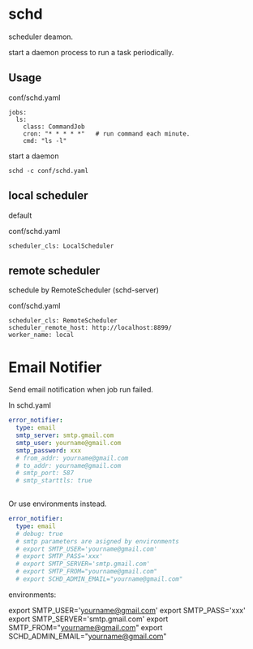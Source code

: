# schd
scheduler deamon.

start a daemon process to run a task periodically.

## Usage

conf/schd.yaml
```
jobs:
  ls:
    class: CommandJob
    cron: "* * * * *"   # run command each minute.
    cmd: "ls -l"
```

start a daemon

```
schd -c conf/schd.yaml
```

## local scheduler
default 

conf/schd.yaml
```
scheduler_cls: LocalScheduler
```

## remote scheduler
schedule by RemoteScheduler (schd-server)

conf/schd.yaml
```
scheduler_cls: RemoteScheduler
scheduler_remote_host: http://localhost:8899/
worker_name: local
```


# Email Notifier

Send email notification when job run failed.

In schd.yaml
``` yaml
error_notifier:
  type: email
  smtp_server: smtp.gmail.com
  smtp_user: yourname@gmail.com
  smtp_password: xxx
  # from_addr: yourname@gmail.com
  # to_addr: yourname@gmail.com
  # smtp_port: 587
  # smtp_starttls: true
  
```

Or use environments instead.

``` yaml
error_notifier:
  type: email
  # debug: true
  # smtp parameters are asigned by environments
  # export SMTP_USER='yourname@gmail.com'
  # export SMTP_PASS='xxx'
  # export SMTP_SERVER='smtp.gmail.com'
  # export SMTP_FROM="yourname@gmail.com"
  # export SCHD_ADMIN_EMAIL="yourname@gmail.com"
```

environments:

export SMTP_USER='yourname@gmail.com'
export SMTP_PASS='xxx'
export SMTP_SERVER='smtp.gmail.com'
export SMTP_FROM="yourname@gmail.com"
export SCHD_ADMIN_EMAIL="yourname@gmail.com"
